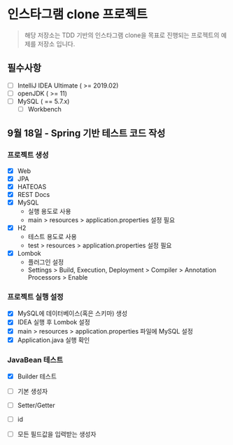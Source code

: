 # 인스타그램 clone 프로젝트

> 해당 저장소는 TDD 기반의 인스타그램 clone을 목표로 진행되는 프로젝트의 예제를 저장소 입니다. 

## 필수사항
- [ ] IntelliJ IDEA Ultimate ( >= 2019.02)
- [ ] openJDK ( >= 11)
- [ ] MySQL ( == 5.7.x)
    - [ ] Workbench

## 9월 18일 - Spring 기반 테스트 코드 작성

### 프로젝트 생성
- [X] Web
- [X] JPA
- [X] HATEOAS
- [X] REST Docs
- [X] MySQL
    - 실행 용도로 사용
    - main > resources > application.properties 설정 필요
- [X] H2
    - 테스트 용도로 사용 
    - test > resources > application.properties 설정 필요    
- [X] Lombok
    - 플러그인 설정
    - Settings > Build, Execution, Deployment > Compiler > Annotation Processors > Enable

### 프로젝트 실행 설정

- [X] MySQL에 데이터베이스(혹은 스키마) 생성
- [X] IDEA 실행 후 Lombok 설정
- [X] main > resources > application.properties 파일에 MySQL 설정
- [X] Application.java 실행 확인

### JavaBean 테스트

- [X] Builder 테스트
- [ ] 기본 생성자
- [ ] Setter/Getter
- [ ] id
- [ ] 모든 필드값을 입력받는 생성자
 